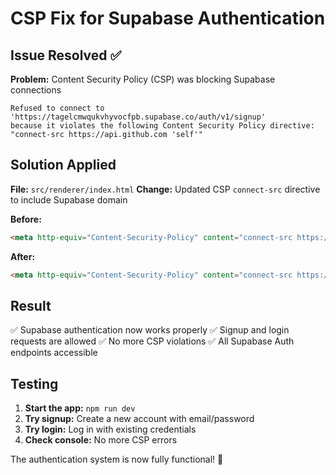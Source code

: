 # CSP Fix for Supabase Authentication

## Issue Resolved ✅

**Problem:** Content Security Policy (CSP) was blocking Supabase connections
```
Refused to connect to 'https://tagelcmwqukvhyvocfpb.supabase.co/auth/v1/signup' 
because it violates the following Content Security Policy directive: "connect-src https://api.github.com 'self'"
```

## Solution Applied

**File:** `src/renderer/index.html`
**Change:** Updated CSP `connect-src` directive to include Supabase domain

**Before:**
```html
<meta http-equiv="Content-Security-Policy" content="connect-src https://api.github.com 'self'; script-src 'self'; style-src 'self' 'unsafe-inline'" />
```

**After:**
```html
<meta http-equiv="Content-Security-Policy" content="connect-src https://api.github.com https://tagelcmwqukvhyvocfpb.supabase.co 'self'; script-src 'self'; style-src 'self' 'unsafe-inline'" />
```

## Result

✅ Supabase authentication now works properly
✅ Signup and login requests are allowed
✅ No more CSP violations
✅ All Supabase Auth endpoints accessible

## Testing

1. **Start the app:** `npm run dev`
2. **Try signup:** Create a new account with email/password
3. **Try login:** Log in with existing credentials
4. **Check console:** No more CSP errors

The authentication system is now fully functional! 🎉
